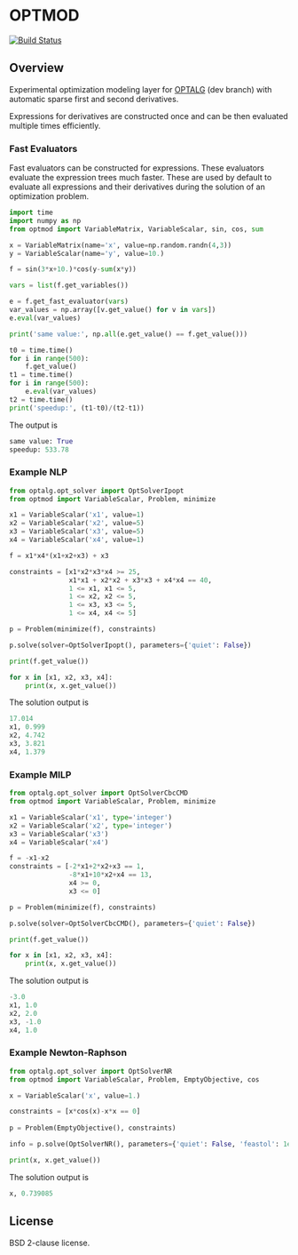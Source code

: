 # OPTMOD

[![Build Status](https://travis-ci.org/ttinoco/OPTMOD.svg?branch=master)](https://travis-ci.org/ttinoco/OPTMOD)

## Overview

Experimental optimization modeling layer for [OPTALG](https://github.com/ttinoco/OPTALG) (dev branch) with automatic sparse first and second derivatives.

Expressions for derivatives are constructed once and can be then evaluated multiple times efficiently.

### Fast Evaluators

Fast evaluators can be constructed for expressions. These evaluators evaluate the expression trees much faster. These are used by default to evaluate all expressions and their derivatives during the solution of an optimization problem.

```python
import time
import numpy as np
from optmod import VariableMatrix, VariableScalar, sin, cos, sum

x = VariableMatrix(name='x', value=np.random.randn(4,3))
y = VariableScalar(name='y', value=10.)

f = sin(3*x+10.)*cos(y-sum(x*y))

vars = list(f.get_variables())

e = f.get_fast_evaluator(vars)
var_values = np.array([v.get_value() for v in vars])
e.eval(var_values)

print('same value:', np.all(e.get_value() == f.get_value()))

t0 = time.time()
for i in range(500):
    f.get_value()
t1 = time.time()
for i in range(500):
    e.eval(var_values)
t2 = time.time()
print('speedup:', (t1-t0)/(t2-t1))
```

The output is
```python
same value: True
speedup: 533.78
```

### Example NLP

```python
from optalg.opt_solver import OptSolverIpopt
from optmod import VariableScalar, Problem, minimize

x1 = VariableScalar('x1', value=1)
x2 = VariableScalar('x2', value=5)
x3 = VariableScalar('x3', value=5)
x4 = VariableScalar('x4', value=1)

f = x1*x4*(x1+x2+x3) + x3

constraints = [x1*x2*x3*x4 >= 25,
               x1*x1 + x2*x2 + x3*x3 + x4*x4 == 40,
               1 <= x1, x1 <= 5,
               1 <= x2, x2 <= 5,
               1 <= x3, x3 <= 5,
               1 <= x4, x4 <= 5]

p = Problem(minimize(f), constraints)

p.solve(solver=OptSolverIpopt(), parameters={'quiet': False})

print(f.get_value())

for x in [x1, x2, x3, x4]:
    print(x, x.get_value())
```

The solution output is
```python
17.014
x1, 0.999
x2, 4.742
x3, 3.821
x4, 1.379
```

### Example MILP

```python
from optalg.opt_solver import OptSolverCbcCMD
from optmod import VariableScalar, Problem, minimize

x1 = VariableScalar('x1', type='integer')
x2 = VariableScalar('x2', type='integer')
x3 = VariableScalar('x3')
x4 = VariableScalar('x4')

f = -x1-x2
constraints = [-2*x1+2*x2+x3 == 1,
               -8*x1+10*x2+x4 == 13,
               x4 >= 0,
               x3 <= 0]

p = Problem(minimize(f), constraints)

p.solve(solver=OptSolverCbcCMD(), parameters={'quiet': False})

print(f.get_value())

for x in [x1, x2, x3, x4]:
    print(x, x.get_value())
```

The solution output is
```python
-3.0
x1, 1.0
x2, 2.0
x3, -1.0
x4, 1.0
```

### Example Newton-Raphson

```python
from optalg.opt_solver import OptSolverNR
from optmod import VariableScalar, Problem, EmptyObjective, cos

x = VariableScalar('x', value=1.)

constraints = [x*cos(x)-x*x == 0]
        
p = Problem(EmptyObjective(), constraints)

info = p.solve(OptSolverNR(), parameters={'quiet': False, 'feastol': 1e-10})

print(x, x.get_value())
```

The solution output is
```python
x, 0.739085
```

## License

BSD 2-clause license.

